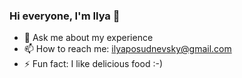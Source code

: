 ### Hi everyone, I'm Ilya 👋

- 💬 Ask me about my experience
- 📫 How to reach me: ilyaposudnevsky@gmail.com
- ⚡ Fun fact: I like delicious food :-)






